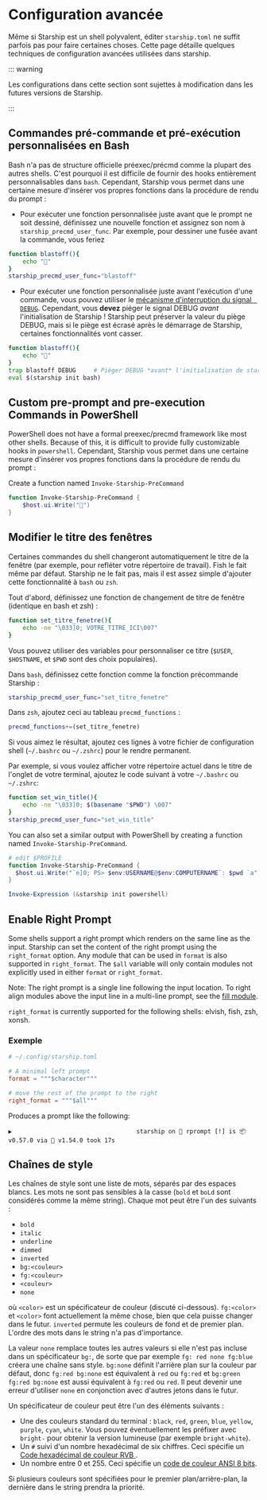# Configuration avancée

Même si Starship est un shell polyvalent, éditer `starship.toml` ne suffit parfois pas pour faire certaines choses. Cette page détaille quelques techniques de configuration avancées utilisées dans starship.

::: warning

Les configurations dans cette section sont sujettes à modification dans les futures versions de Starship.

:::

## Commandes pré-commande et pré-exécution personnalisées en Bash

Bash n'a pas de structure officielle préexec/précmd comme la plupart des autres shells. C'est pourquoi il est difficile de fournir des hooks entièrement personnalisables dans `bash`. Cependant, Starship vous permet dans une certaine mesure d'insérer vos propres fonctions dans la procédure de rendu du prompt :

- Pour exécuter une fonction personnalisée juste avant que le prompt ne soit dessiné, définissez une nouvelle fonction et assignez son nom à `starship_precmd_user_func`. Par exemple, pour dessiner une fusée avant la commande, vous feriez

```bash
function blastoff(){
    echo "🚀"
}
starship_precmd_user_func="blastoff"
```

- Pour exécuter une fonction personnalisée juste avant l'exécution d'une commande, vous pouvez utiliser le [ mécanisme d'interruption du signal ` DEBUG`](https://jichu4n.com/posts/debug-trap-and-prompt_command-in-bash/). Cependant, vous **devez** piéger le signal DEBUG *avant* l'initialisation de Starship ! Starship peut préserver la valeur du piège DEBUG, mais si le piège est écrasé après le démarrage de Starship, certaines fonctionnalités vont casser.

```bash
function blastoff(){
    echo "🚀"
}
trap blastoff DEBUG     # Pièger DEBUG *avant* l'initialisation de starship
eval $(starship init bash)
```

## Custom pre-prompt and pre-execution Commands in PowerShell

PowerShell does not have a formal preexec/precmd framework like most other shells. Because of this, it is difficult to provide fully customizable hooks in `powershell`. Cependant, Starship vous permet dans une certaine mesure d'insérer vos propres fonctions dans la procédure de rendu du prompt :

Create a function named `Invoke-Starship-PreCommand`

```powershell
function Invoke-Starship-PreCommand {
    $host.ui.Write("🚀")
}
```

## Modifier le titre des fenêtres

Certaines commandes du shell changeront automatiquement le titre de la fenêtre (par exemple, pour refléter votre répertoire de travail). Fish le fait même par défaut. Starship ne le fait pas, mais il est assez simple d'ajouter cette fonctionnalité à `bash` ou `zsh`.

Tout d'abord, définissez une fonction de changement de titre de fenêtre (identique en bash et zsh) :

```bash
function set_titre_fenetre(){
    echo -ne "\033]0; VOTRE_TITRE_ICI\007"
}
```

Vous pouvez utiliser des variables pour personnaliser ce titre (`$USER`, `$HOSTNAME`, et `$PWD` sont des choix populaires).

Dans `bash`, définissez cette fonction comme la fonction précommande Starship :

```bash
starship_precmd_user_func="set_titre_fenetre"
```

Dans `zsh`, ajoutez ceci au tableau `precmd_functions` :

```bash
precmd_functions+=(set_titre_fenetre)
```

Si vous aimez le résultat, ajoutez ces lignes à votre fichier de configuration shell (`~/.bashrc` ou `~/.zshrc`) pour le rendre permanent.

Par exemple, si vous voulez afficher votre répertoire actuel dans le titre de l'onglet de votre terminal, ajoutez le code suivant à votre `~/.bashrc` ou `~/.zshrc`:

```bash
function set_win_title(){
    echo -ne "\033]0; $(basename "$PWD") \007"
}
starship_precmd_user_func="set_win_title"
```

You can also set a similar output with PowerShell by creating a function named `Invoke-Starship-PreCommand`.

```powershell
# edit $PROFILE
function Invoke-Starship-PreCommand {
  $host.ui.Write("`e]0; PS> $env:USERNAME@$env:COMPUTERNAME`: $pwd `a")
}

Invoke-Expression (&starship init powershell)
```

## Enable Right Prompt

Some shells support a right prompt which renders on the same line as the input. Starship can set the content of the right prompt using the `right_format` option. Any module that can be used in `format` is also supported in `right_format`. The `$all` variable will only contain modules not explicitly used in either `format` or `right_format`.

Note: The right prompt is a single line following the input location. To right align modules above the input line in a multi-line prompt, see the [fill module](/config/#fill).

`right_format` is currently supported for the following shells: elvish, fish, zsh, xonsh.

### Exemple

```toml
# ~/.config/starship.toml

# A minimal left prompt
format = """$character"""

# move the rest of the prompt to the right
right_format = """$all"""
```

Produces a prompt like the following:

```
▶                                   starship on  rprompt [!] is 📦 v0.57.0 via 🦀 v1.54.0 took 17s
```


## Chaînes de style

Les chaînes de style sont une liste de mots, séparés par des espaces blancs. Les mots ne sont pas sensibles à la casse (` bold ` et ` boLd ` sont considérés comme la même string). Chaque mot peut être l'un des suivants :

  - `bold`
  - `italic`
  - `underline`
  - `dimmed`
  - `inverted`
  - `bg:<couleur>`
  - `fg:<couleur>`
  - `<couleur>`
  - `none`

où `<color>` est un spécificateur de couleur (discuté ci-dessous). `fg:<color>` et `<color>` font actuellement la même chose, bien que cela puisse changer dans le futur. `inverted` permute les couleurs de fond et de premier plan. L'ordre des mots dans le string n'a pas d'importance.

La valeur `none` remplace toutes les autres valeurs si elle n'est pas incluse dans un spécificateur `bg:`, de sorte que par exemple `fg: red none fg:blue` créera une chaîne sans style. `bg:none` définit l'arrière plan sur la couleur par défaut, donc `fg:red bg:none` est équivalent à `red` ou `fg:red` et `bg:green fg:red bg:none` est aussi équivalent à `fg:red` ou `red`. Il peut devenir une erreur d'utiliser `none` en conjonction avec d'autres jetons dans le futur.

Un spécificateur de couleur peut être l'un des éléments suivants :

 - Une des couleurs standard du terminal : `black`, `red`, `green`, `blue`, `yellow`, `purple`, `cyan`, `white`. Vous pouvez éventuellement les préfixer avec `bright-` pour obtenir la version lumineuse (par exemple `bright-white`).
 - Un `#` suivi d'un nombre hexadécimal de six chiffres. Ceci spécifie un [ Code hexadécimal de couleur RVB ](https://www.w3schools.com/colors/colors_hexadecimal.asp).
 - Un nombre entre 0 et 255. Ceci spécifie un [code de couleur ANSI 8 bits](https://i.stack.imgur.com/KTSQa.png).

Si plusieurs couleurs sont spécifiées pour le premier plan/arrière-plan, la dernière dans le string prendra la priorité.
